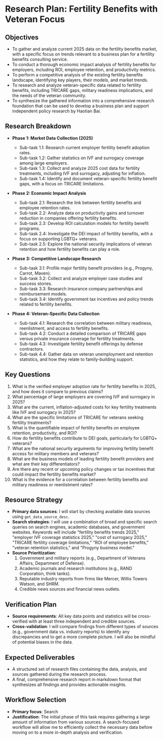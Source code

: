 # Research Plan: Fertility Benefits with Veteran Focus

## Objectives
- To gather and analyze current 2025 data on the fertility benefits market, with a specific focus on trends relevant to a business plan for a fertility benefits consulting service.
- To conduct a thorough economic impact analysis of fertility benefits for employers, including ROI, employee retention, and productivity metrics.
- To perform a competitive analysis of the existing fertility benefits landscape, identifying key players, their models, and market trends.
- To research and analyze veteran-specific data related to fertility benefits, including TRICARE gaps, military readiness implications, and the needs of the veteran community.
- To synthesize the gathered information into a comprehensive research foundation that can be used to develop a business plan and support independent policy research by Haotian Bai.

## Research Breakdown
- **Phase 1: Market Data Collection (2025)**
  - Sub-task 1.1: Research current employer fertility benefit adoption rates.
  - Sub-task 1.2: Gather statistics on IVF and surrogacy coverage among large employers.
  - Sub-task 1.3: Collect and analyze 2025 cost data for fertility treatments, including IVF and surrogacy, adjusting for inflation.
  - Sub-task 1.4: Identify and document veteran-specific fertility benefit gaps, with a focus on TRICARE limitations.

- **Phase 2: Economic Impact Analysis**
  - Sub-task 2.1: Research the link between fertility benefits and employee retention rates.
  - Sub-task 2.2: Analyze data on productivity gains and turnover reduction in companies offering fertility benefits.
  - Sub-task 2.3: Develop ROI calculation models for fertility benefit programs.
  - Sub-task 2.4: Investigate the DEI impact of fertility benefits, with a focus on supporting LGBTQ+ veterans.
  - Sub-task 2.5: Explore the national security implications of veteran retention and how fertility benefits can play a role.

- **Phase 3: Competitive Landscape Research**
  - Sub-task 3.1: Profile major fertility benefit providers (e.g., Progyny, Carrot, Maven).
  - Sub-task 3.2: Collect and analyze employer case studies and success stories.
  - Sub-task 3.3: Research insurance company partnerships and reimbursement models.
  - Sub-task 3.4: Identify government tax incentives and policy trends related to fertility benefits.

- **Phase 4: Veteran-Specific Data Collection**
  - Sub-task 4.1: Research the correlation between military readiness, reenlistment, and access to fertility benefits.
  - Sub-task 4.2: Conduct a detailed comparison of TRICARE gaps versus private insurance coverage for fertility treatments.
  - Sub-task 4.3: Investigate fertility benefit offerings by defense contractors.
  - Sub-task 4.4: Gather data on veteran unemployment and retention statistics, and how they relate to family-building support.

## Key Questions
1. What is the verified employer adoption rate for fertility benefits in 2025, and how does it compare to previous claims?
2. What percentage of large employers are covering IVF and surrogacy in 2025?
3. What are the current, inflation-adjusted costs for key fertility treatments like IVF and surrogacy in 2025?
4. What are the specific limitations of TRICARE for veterans seeking fertility treatments?
5. What is the quantifiable impact of fertility benefits on employee retention, productivity, and ROI?
6. How do fertility benefits contribute to DEI goals, particularly for LGBTQ+ veterans?
7. What are the national security arguments for improving fertility benefit access for military members and veterans?
8. What are the business models of leading fertility benefit providers and what are their key differentiators?
9. Are there any recent or upcoming policy changes or tax incentives that could impact the fertility benefits market?
10. What is the evidence for a correlation between fertility benefits and military readiness or reenlistment rates?

## Resource Strategy
- **Primary data sources**: I will start by checking available data sources using `get_data_source_desc`.
- **Search strategies**: I will use a combination of broad and specific search queries on search engines, academic databases, and government websites. Keywords will include "fertility benefits trends 2025," "employer IVF coverage statistics 2025," "cost of surrogacy 2025," "TRICARE fertility coverage limitations," "ROI of employee benefits," "veteran retention statistics," and "Progyny business model."
- **Source Prioritization**:
    1.  Government and military reports (e.g., Department of Veterans Affairs, Department of Defense).
    2.  Academic journals and research institutions (e.g., RAND Corporation, think tanks).
    3.  Reputable industry reports from firms like Mercer, Willis Towers Watson, and SHRM.
    4.  Credible news sources and financial news outlets.

## Verification Plan
- **Source requirements**: All key data points and statistics will be cross-verified with at least three independent and credible sources.
- **Cross-validation**: I will compare findings from different types of sources (e.g., government data vs. industry reports) to identify any discrepancies and to get a more complete picture. I will also be mindful of potential biases in the data.

## Expected Deliverables
- A structured set of research files containing the data, analysis, and sources gathered during the research process.
- A final, comprehensive research report in markdown format that synthesizes all findings and provides actionable insights.

## Workflow Selection
- **Primary focus**: Search
- **Justification**: The initial phase of this task requires gathering a large amount of information from various sources. A search-focused workflow will allow me to efficiently collect the necessary data before moving on to a more in-depth analysis and verification.
